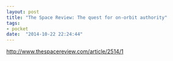 ```yaml
---
layout: post
title: "The Space Review: The quest for on-orbit authority"
tags:
- pocket
date:  "2014-10-22 22:24:44"
---
```


http://www.thespacereview.com/article/2514/1

